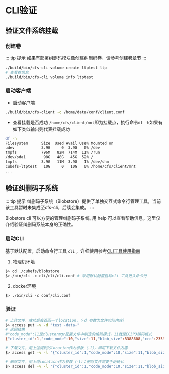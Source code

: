 # CLI验证

## 验证文件系统挂载

### 创建卷

::: tip 提示
如果有部署纠删码模块像创建纠删码卷，请参考[创建卷章节](../user-guide/volume.md)
:::

```bash
./build/bin/cfs-cli volume create ltptest ltp
# 查看卷信息
./build/bin/cfs-cli volume info ltptest
```
### 启动客户端

- 启动客户端
```bash
./build/bin/cfs-client -c /home/data/conf/client.conf
```

- 查看挂载是否成功
`/home/cfs/client/mnt`即为挂载点，执行命令`df -h`如果有如下类似输出则代表挂载成功
```bash
df -h
Filesystem      Size  Used Avail Use% Mounted on
udev            3.9G     0  3.9G   0% /dev
tmpfs           796M   82M  714M  11% /run
/dev/sda1        98G   48G   45G  52% /
tmpfs           3.9G   11M  3.9G   1% /dev/shm
cubefs-ltptest   10G     0   10G   0% /home/cfs/client/mnt
...
```

## 验证纠删码子系统

::: tip 提示
纠删码子系统（Blobstore）提供了单独交互式命令行管理工具，当前该工具暂时未集成至cfs-cli，后续会集成。
:::

Blobstore cli 可以方便的管理纠删码子系统, 用 help 可以查看帮助信息。这里仅介绍验证纠删码系统本身的正确性。

### 启动CLI

基于默认配置，启动命令行工具 `cli` ，详细使用参考[CLI工具使用指南](../maintenance/tool.md)
1. 物理机环境
``` bash
$> cd ./cubefs/blobstore
$>./bin/cli -c cli/cli/cli.conf # 采用默认配置启动cli 工具进入命令行
```
2. docker环境
``` bash
$> ./bin/cli -c conf/cli.conf
```

### 验证

``` bash
# 上传文件，成功后会返回一个location，（-d 参数为文件实际内容）
$> access put -v -d "test -data-"
# 返回结果
#"code_mode":11是clustermgr配置文件中制定的编码模式，11就是EC3P3编码模式
{"cluster_id":1,"code_mode":10,"size":11,"blob_size":8388608,"crc":2359314771,"blobs":[{"min_bid":1844899,"vid":158458,"count":1}]}

# 下载文件，用上述得到的location作为参数（-l），即可下载文件内容
$> access get -v -l '{"cluster_id":1,"code_mode":10,"size":11,"blob_size":8388608,"crc":2359314771,"blobs":[{"min_bid":1844899,"vid":158458,"count":1}]}'

# 删除文件，用上述location作为参数（-l）；删除文件需要手动确认
$> access del -v -l '{"cluster_id":1,"code_mode":10,"size":11,"blob_size":8388608,"crc":2359314771,"blobs":[{"min_bid":1844899,"vid":158458,"count":1}]}'
```